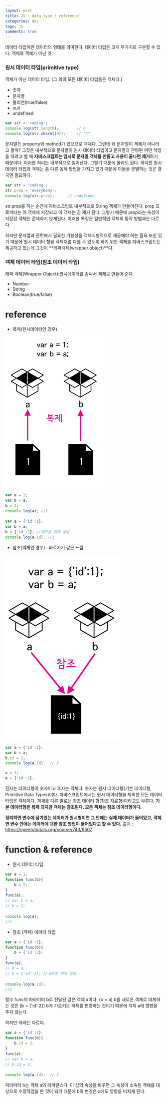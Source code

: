 ```yaml
---  
layout: post
title: JS - data type / reference`
categories: dev
tags: JS
comments: true
---
```

데이터 타입이란 데이터의 형태를 의미한다. 데이터 타입은 크게 두가지로 구분할 수 있다. 객체와 객체가 아닌 것.

### 원시 데이터 타입(primitive type)
객체가 아닌 데이터 타입. (그 외의 모든 데이터 타입들은 객체다.)
- 숫자
- 문자열
- 불리언(true/false)
- null
- undefined

```javascript
var str = 'coding';
console.log(str.length);        // 6
console.log(str.charAt(0));     // "C"
```

문자열은 property와 method가 있으므로 객체다. 그런데 왜 문자열이 객체가 아니라고 할까? 그것은 내부적으로 문자열이 원시 데이터 타입이고 문자열과 관련된 어떤 작업을 하려고 할 때 **자바스크립트는 임시로 문자열 객체를 만들고 사용이 끝나면 제거**하기 때문이다. 이러한 처리는 내부적으로 일어난다. 그렇기 때문에 몰라도 된다. 하지만 원시 데이터 타입과 객체는 좀 다른 동작 방법을 가지고 있기 때문에 이들을 분별하는 것은 결국엔 필요하다.

```javascript
var str = 'coding';
str.prop = 'everybody';
console.log(str.prop);      // undefined
```

str.prop를 하는 순간에 자바스크립트 내부적으로 String 객체가 만들어진다. prop 프로퍼티는 이 객체에 저장되고 이 객체는 곧 제거 된다. 그렇기 때문에 prop라는 속성이 저장된 객체는 존재하지 않게된다. 이러한 특징은 일반적인 객체의 동작 방법과는 다르다. 

하지만 문자열과 관련해서 필요한 기능성을 객체지향적으로 제공해야 하는 필요 또한 있기 때문에 원시 데이터 형을 객체처럼 다룰 수 있도록 하기 위한 객체를 자바스크립트는 제공하고 있는데 그것이 **레퍼객체(wrapper object)**다.

### 객체 데이터 타입(참조 데이터 타입)

래퍼 객체(Wrapper Object):원시데이터를 감싸서 객체로 만들어 준다.
- Number
- String
- Boolean(true/false)


# reference

- 복제(원시데이터인 경우)

![](/assets/img/post/2020-11-29-11-37-57.png)

```javascript
var a = 1;
var b = a;
b = 2;
console.log(a); //1

var a = {'id':1};
var b = a;
b = {'id':2}; //새로운 객체 생성
console.log(a.id); //1
```

- 참조(객체인 경우) : 바로가기 같은 느낌

![](/assets/img/post/2020-11-29-11-38-39.png)

```javascript
var a = {'id':1};
var b = a;
b.id = 2;
console.log(a.id);  // 2
```

```javascript
a = 1;
a = {'id':1};
```

전자는 데이터형이 숫자이고 후자는 객체다. 숫자는 원시 데이터형(기본 데이터형, Primitive Data Types)이다. 자바스크립트에서는 원시 데이터형을 제외한 모든 데이터 타입은 객체이다. 객체를 다른 말로는 참조 데이터 형(참조 자료형)이라고도 부른다. **기본 데이터형은 복제 되지만 객체는 참조된다. 모든 객체는 참조 데이터형이다.**

**정리하면 변수에 담겨있는 데이터가 원시형이면 그 안에는 실제 데이터가 들어있고, 객체면 변수 안에는 데이터에 대한 참조 방법이 들어있다고 할 수 있다.**
출처 : https://opentutorials.org/course/743/6507

# function & reference

- 원시 데이터 타입

```javascript
var a = 1;
function func(b){
    b = 2;
}
func(a);
// var b = a;
// b = 2;

console.log(a);
//1
```

- 참조 (객체) 데이터 타입

```javascript
var a = {'id':1};
function func(b){
    b = {'id':2};
}
func(a);
// b = a;
// b = {'id':2}; //새로운 객체 생성

console.log(a.id);
//1
```
함수 func의 파라미터 b로 전달된 값은 객체 a이다. (b = a) b를 새로운 객체로 대체하는 것은 (b = {'id':2}) b가 가르키는 객체를 변경하는 것이기 때문에 객체 a에 영향을 주지 않는다.

하지만 아래는 다르다.

```javascript
var a = {'id':1};
function func(b){
    b.id = 2;
}
func(a);
// var b = a;
// b.id = 2;

console.log(a.id);  // 2
```
파라미터 b는 객체 a의 레퍼런스다. 이 값의 속성을 바꾸면 그 속성이 소속된 객체를 대상으로 수정작업을 한 것이 되기 때문에 b의 변경은 a에도 영향을 미치게 된다. 